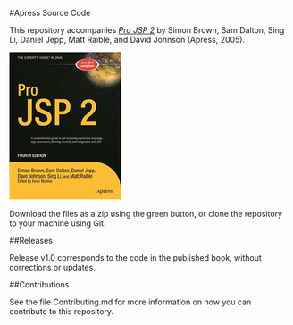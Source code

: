#Apress Source Code

This repository accompanies [*Pro JSP 2*](http://www.apress.com/9781590595138) by Simon Brown, Sam Dalton, Sing Li, Daniel Jepp, Matt Raible, and David Johnson (Apress, 2005).

![Cover image](9781590595138.jpg)

Download the files as a zip using the green button, or clone the repository to your machine using Git.

##Releases

Release v1.0 corresponds to the code in the published book, without corrections or updates.

##Contributions

See the file Contributing.md for more information on how you can contribute to this repository.
